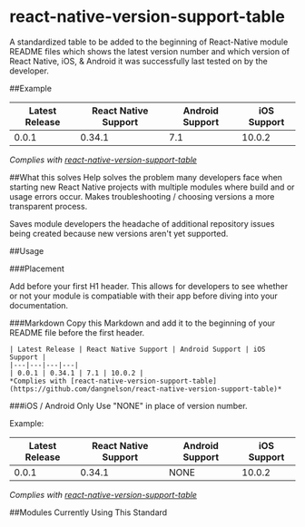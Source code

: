 # react-native-version-support-table
A standardized table to be added to the beginning of React-Native module README files which shows the latest version number and which version of React Native, iOS, & Android it was successfully last tested on by the developer.

##Example

| Latest Release | React Native Support | Android Support | iOS Support |
|---|---|---|---|
| 0.0.1 | 0.34.1 | 7.1 | 10.0.2 |
*Complies with [react-native-version-support-table](https://github.com/dangnelson/react-native-version-support-table)*

##What this solves
Help solves the problem many developers face when starting new React Native projects with multiple modules where build and or usage errors occur. Makes troubleshooting / choosing versions a more transparent process.

Saves module developers the headache of additional repository issues being created because new versions aren't yet supported.

##Usage

###Placement

Add before your first H1 header. This allows for developers to see whether or not your module is compatiable with their app before diving into your documentation.

###Markdown
Copy this Markdown and add it to the beginning of your README file before the first header.
```
| Latest Release | React Native Support | Android Support | iOS Support |
|---|---|---|---|
| 0.0.1 | 0.34.1 | 7.1 | 10.0.2 |
*Complies with [react-native-version-support-table](https://github.com/dangnelson/react-native-version-support-table)*
```

###iOS / Android Only
Use "NONE" in place of version number.

Example:

| Latest Release | React Native Support | Android Support | iOS Support |
|---|---|---|---|
| 0.0.1 | 0.34.1 | NONE | 10.0.2 |
*Complies with [react-native-version-support-table](https://github.com/dangnelson/react-native-version-support-table)*

##Modules Currently Using This Standard
